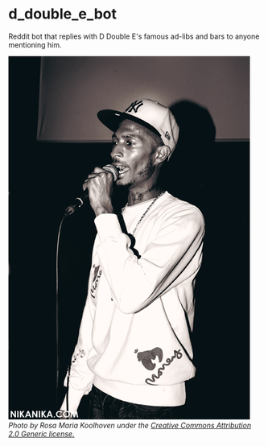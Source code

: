 # d_double_e_bot
Reddit bot that replies with D Double E's famous ad-libs and bars to anyone mentioning him.

![Black and white photo of D Double E holding a microphone](img/D_double_E.jpg "D Double E")
*Photo by Rosa Maria Koolhoven under the [Creative Commons Attribution 2.0 Generic license.](https://creativecommons.org/licenses/by/2.0/)*